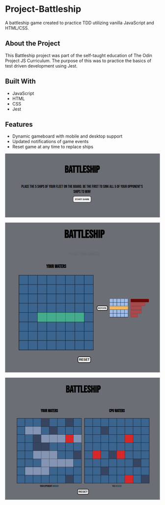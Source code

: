 # Project-Battleship

A battleship game created to practice TDD utilizing vanilla JavaScript and HTML/CSS.

## About the Project

This Battleship project was part of the self-taught education of The Odin Project JS Curriculum. The purpose of this was to practice the basics of test driven development using Jest.

## Built With
- JavaScript
- HTML
- CSS
- Jest

## Features

- Dynamic gameboard with mobile and desktop support
- Updated notifications of game events
- Reset game at any time to replace ships

![main](/images/main.png?raw=true)

![place](/images/place.png?raw=true)

![gameplay](/images/gameplay.png?raw=true)
